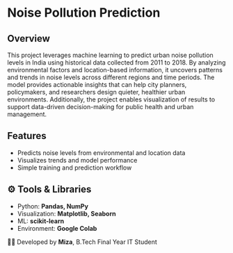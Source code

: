 # Noise Pollution Prediction

## Overview

This project leverages machine learning to predict urban noise pollution levels in India using historical data collected from 2011 to 2018. By analyzing environmental factors and location-based information, it uncovers patterns and trends in noise levels across different regions and time periods. The model provides actionable insights that can help city planners, policymakers, and researchers design quieter, healthier urban environments. Additionally, the project enables visualization of results to support data-driven decision-making for public health and urban management.

## Features

- Predicts noise levels from environmental and location data
- Visualizes trends and model performance
- Simple training and prediction workflow

## ⚙️ Tools & Libraries
- Python: **Pandas, NumPy**  
- Visualization: **Matplotlib, Seaborn**  
- ML: **scikit-learn**  
- Environment: **Google Colab**

  

👨‍💻 Developed by **Miza**, B.Tech Final Year IT Student
